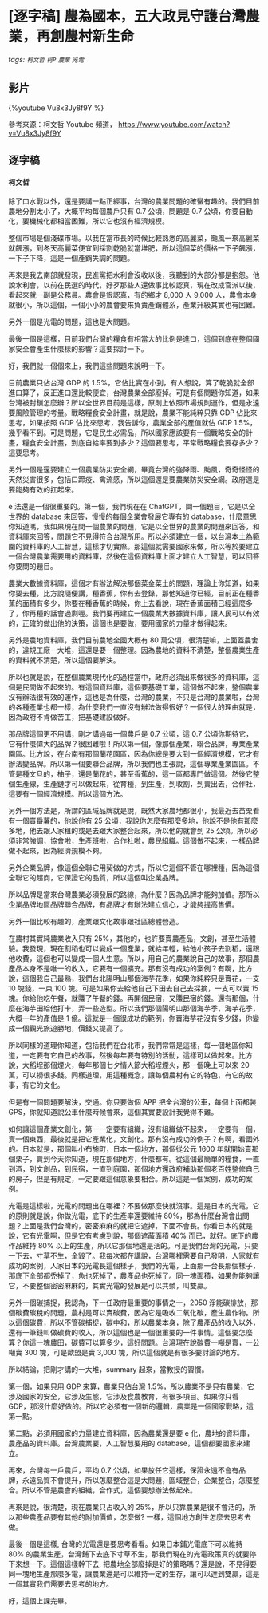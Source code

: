 # [逐字稿] 農為國本，五大政見守護台灣農業，再創農村新生命

###### tags: `柯文哲` `柯P` `農業` `光電`

## 影片

{%youtube Vu8x3Jy8f9Y %}

參考來源：柯文哲 Youtube 頻道， https://www.youtube.com/watch?v=Vu8x3Jy8f9Y

## 逐字稿

#### 柯文哲

除了口水戰以外，還是要講一點正經事，台灣的農業問題的確蠻有趣的。我們目前農地分割太小了，大概平均每個農戶只有 0.7 公頃，問題是 0.7 公頃，你要自動化，要機械化都相當困難，所以它也沒有經濟規模。

整個市場是個淺碟市場。以我在當市長的時候比較熟悉的高麗菜，颱風一來高麗菜就飆漲，到冬天高麗菜便宜到採割乾脆就當堆肥，所以這個菜的價格一下子飆漲，一下子下降，這是一個產銷失調的問題。

再來是我去南部就發現，民進黨把水利會沒收以後，我聽到的大部分都是抱怨。他說水利會，以前在民選的時代，好歹那些人還做事比較認真，現在改成官派以後，看起來就一副是公務員。農會是很認真，有的鄉才 8,000 人 9,000 人，農會本身就很小，所以這個，一個小小的農會要來負責產銷體系，產業升級其實也有困難。

另外一個是光電的問題，這也是大問題。

最後一個是這樣，目前我們台灣的糧食有相當大的比例是進口，這個到底在整個國家安全會產生什麼樣的影響？這要探討一下。

好，我們就一個個來上，我們這些問題來說明一下。

目前農業只佔台灣 GDP 的 1.5%，它佔比實在小到，有人想說，算了乾脆就全部進口算了，反正進口還比較便宜，台灣農業全部廢掉。可是有個問題你知道，如果台灣被封鎖怎麼辦？所以全世界目前是這樣，原則上依照市場規則運作，但是永遠要風險管理的考量。戰略糧食安全計畫，就是說，農業不能純粹只靠 GDP 佔比來思考，如果按照 GDP 佔比來思考，我告訴你，農業全部的產值就佔 GDP 1.5%，幾乎看不到。可是問題，它是民生必需品，所以國家應該要有一個戰略安全的計畫，糧食安全計畫，到底自給率要到多少？這個要思考，平常戰略糧食要存多少？這要思考。

另外一個是還要建立一個農業防災安全網，畢竟台灣的強降雨、颱風，奇奇怪怪的天然災害很多，包括口蹄疫、禽流感，所以這個還是要農業防災安全網。政府還是要能夠有效的扛起來。

e 法還是一個很重要的。第一個，我們現在在 ChatGPT，問一個題目，它是以全世界的 database 來回答，慢慢的每個企業會發展它專有的 database，什麼意思你知道嗎，我如果現在問一個農業的問題，它是以全世界的農業的問題來回答，和資料庫來回答，問題它不見得符合台灣所用。所以必須建立一個，以台灣本土為範圍的資料庫的人工智慧，這樣才切實際。那這個就需要國家來做，所以等於要建立一個台灣農業需要用的資料庫，然後在這個資料庫上面才建立人工智慧，可以回答你要問的題目。

農業大數據資料庫，這個才有辦法解決那個菜金菜土的問題，理論上你知道，如果你要去種，比方說隨便講，種香蕉，你有去登錄，那他知道你已經，目前正在種香蕉的面積有多少，你要在種香蕉的時候，你上去看說，現在香蕉面積已經這麼多了，你再種的話會過剩喔。我們要再建立一個農業大數據資料庫，讓人民可以有效的，正確的做出他的決策，這個也是要做，要用國家的力量才做得起來。

另外是農地資料庫，我們目前農地全國大概有 80 萬公頃，很清楚嘛，上面蓋農舍的，違規工廠一大堆，這還是要一個整理。因為農地的資料不清楚，整個農業生產的資料就不清楚，所以這個要解決。

所以也就是說，在整個農業現代化的過程當中，政府必須出來做很多的資料庫，這個是民間做不起來的。有這個資料庫，這個要基礎工業，這個做不起來，整個農業沒有辦法很有效的運作，這也是為什麼，台灣的農業，不只是台灣的農業啦，台灣的各種產業也都一樣，為什麼我們一直沒有辦法做得很好？一個很大的理由就是，因為政府不肯做苦工，把基礎建設做好。

那品牌這個更不用講，剛才講過每一個農戶是 0.7 公頃，這 0.7 公頃你期待它，它有什麼偉大的品牌？很困難啦！所以第一個，像那個產業，聯合品牌，專業產業園區。比方說，在台南有那個蘭花園區，因為你總是要大到一個經濟規模，它才有辦法變品牌。所以第一個要聯合品牌，所以我們也主張說，這個專業產業園區。不管是種文旦的，柚子，還是蘭花的，甚至香蕉的，這一區都專門做這個。然後它整個生產線，生產鏈才可以做起來，從育種，到生產，到收割，到賣出去，合作社，這要有一個經濟規模。所以這個方法。

另外一個方法是，所謂的區域品牌就是說，既然大家農地都很小，我最近去苗栗看有一個賣番薯的，他說他有 25 公頃，我說你怎麼有那麼多地，他說不是他有那麼多地，他去跟人家租的或是去跟大家整合起來，所以他的就會到 25 公頃。所以必須非常強調，協會啦，生產班啦，合作社啦，農民組織。這個做不起來，一樣品牌做不起來，因為經濟規模不夠。

另外企業品牌，像這個全聯它用契做的方式，所以它這個不管在哪裡種，因為這個全聯它的超商，它保證它的品質，所以這個叫企業品牌。

所以品牌是當來台灣農業必須發展的路線，為什麼？因為品牌才能夠加值。那所以企業品牌地區品牌聯合品牌，有品牌才有辦法建立信心，才能夠提高售價。

另外一個比較有趣的，產業跟文化故事跟社區總體營造。

在農村其實純農業收入只有 25%，其他的，也許要賣農產品，文創，甚至生活體驗。我發現，現在割稻也可以變成一個產業，就給年輕，給他小孩子去割稻，還跟他收費，這個也可以變成一個人生意。所以，用自己的農業說自己的故事，那個農產品本身不是唯一的收入，它要有一個擴充。那有沒有成功的案例？有啊，比方說，這個我自己最熟，我們台北陽明山那個海芋花季，如果你純粹只是賣花，一支 10 塊錢，一束 100 塊。可是如果你去給他自己下田去自己去採摘，一支可以賣 15 塊。你給他吃午餐，就賺了午餐的錢。再開個民宿，又賺民宿的錢。還有那個，什麼在海芋田給他打卡，弄一些造型。所以我們那個陽明山那個海芋季，海芋花季，大概一年的產值是 1 億。這就是一個很成功的範例，你賣海芋花沒有多少錢，你變成一個觀光旅遊勝地，價錢又提高了。

所以同樣的道理你知道，包括我們在台北市，我們常常是這樣，每一個地區你知道，一定要有它自己的故事，然後每年要有特別的活動，這樣可以做起來。比方說，大稻埕那個煙火，每年那個七夕情人節大稻埕煙火，那一個晚上可以來 20 萬，可以撈很多錢。同樣道理，用這種概念，讓每個農村有它的特色，有它的故事，有它的文化。

但是有一個問題要解決，交通。你只要做個 APP 把全台灣的公車，每個上面都裝 GPS，你就知道說公車什麼時候會來，這個其實要設計我覺得不難。

如何讓這個產業文創化，第一一定要有組織，沒有組織做不起來，一定要有一個，賣一個東西，最後就是把它產業化，文創化。那有沒有成功的例子？有啊，看國外的。日本就是，那個叫小布施町，日本一個地方，那個從公元 1600 年就開始賣那個栗子，賣到今天你知道，現在那個地方，什麼都有。從這個最簡單的糧食，一直到酒，到文創品，到民宿，一直到庭園，那個地方還政府補助那個老百姓整修自己的房子，但是有規定，一定要跟這個意象要相合。所以這是一個案例，成功的案例。

光電是這樣啦，光電的問題出在哪裡？不要做那麼快就沒事。這是日本的光電，它的原則就是說，你做光電，底下的生產率還要維持 80%，那為什麼台灣會出問題？上面是我們台灣的，密密麻麻的就把它遮掉，下面不會長。你看日本的就是說，它有光電啊，但是它有考慮到說，那個遮蔽面積 40% 而已，就好。底下的農作品維持 80% 以上的生產，所以它那個地還是活的。可是我們台灣的光電，只要一下去，寸草不生，全毀了。我每次都在講說，台灣哪裡需要自己發明，人家就有成功的案例，人家日本的光電長這個樣子，我們的光電，上面那一台長那個樣子，那底下全部都禿掉了，魚也死掉了，農產品也死掉了。同一塊面積，如果你能夠讓它，不要整個密密麻麻的，其實光電的發展是可以共榮，叫雙贏。

另外一個碳捕捉，我認為，下一任政府最重要的事情之一，2050 淨能碳排放，那個碳費碳稅的問題，農村是可以賣碳費，因為它是吸收二氧化碳，產生農作物。所以這個碳費，所以不管碳捕捉，碳中和，所以農業本身，除了農產品的收入以外，還有一筆錢叫做碳費的收入，所以這個也是一個很重要的一件事情。這個要怎麼算？你這一塊農田，碳費可以算多少，這好問題。台灣現在說碳費一噸是賣，一公噸賣 300 塊，可是歐盟是賣 3,000 塊，所以這個就是有很多要討論的地方。

所以結論，把剛才講的一大堆，summary 起來，當教授的習慣。

第一個，如果只用 GDP 來算，農業只佔台灣 1.5%，所以農業不是只有農業，它涉及國家的安全，它涉及生態，它涉及食農教育，有很多項目。如果你只看 GDP，那沒什麼好做的。所以它必須有一個新的邏輯，農業是一個國家戰略，這第一點。

第二點，必須用國家的力量建立資料庫，因為農業還是要 e 化，農地的資料庫，農產品的資料庫。台灣農業要，人工智慧要用的 database，這個都要國家來建立。

再來，台灣每一戶農戶，平均 0.7 公頃，如果放任它這樣，保證永遠不會有品牌，永遠品質不會提升，所以怎麼整合這是大問題，區域整合，企業整合，怎麼整合。所以不管是農會的組織，合作式，這個要想辦法做起來。

再來是說，很清楚，現在農業只占收入的 25%，所以只靠農業是很不會活的，所以那些農產品要有其他的附加價值，怎麼做? 一樣，這個地方創生怎麼去思考去做。

最後一個是這樣, 台灣的光電還是要思考看看。如果日本鋪光電底下可以維持 80% 的農業生產，台灣鋪下去底下寸草不生，那我們現在的光電政策真的就要停下來想一下。這個這樣幹下去, 把農地全部廢掉是好的策略嗎？還是說，不見得要同一塊地生產那麼多電，讓農業還是可以維持一定的生存，讓可以達到雙贏，這是一個其實我們需要去思考的地方。

好，這個上課完畢。
